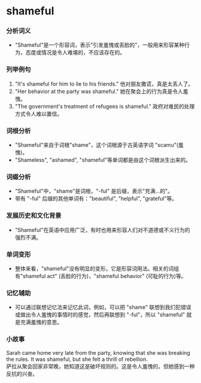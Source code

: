 # shameful

### 分析词义

  

*   "Shameful"是一个形容词，表示"引发羞愧或丢脸的"，一般用来形容某种行为，态度或情况是令人难堪的，不应该存在的。

  

### 列举例句

  

1.  "It's shameful for him to lie to his friends." 他对朋友撒谎，真是太丢人了。
2.  "Her behavior at the party was shameful." 她在聚会上的行为真是令人羞愧。
3.  "The government's treatment of refugees is shameful." 政府对难民的处理方式令人难以置信。

  

### 词根分析

  

*   "Shameful"来自于词根"shame"，这个词根源于古英语字词 "scamu"(羞愧)。
*   "Shameless", "ashamed", "shameful"等单词都是由这个词根派生出来的。

  

### 词缀分析

  

*   "Shameful"中，"shame"是词根，"-ful" 是后缀，表示"充满…的"。
*   带有 "-ful" 后缀的其他单词有："beautiful", "helpful", "grateful"等。

  

### 发展历史和文化背景

  

*   "Shameful"在英语中应用广泛，有时也用来形容人们对不道德或不义行为的强烈不满。

  

### 单词变形

  

*   整体来看，"shameful"没有明显的变形，它是形容词用法。相关的词组有"shameful act" (丢脸的行为)，"shameful behavior" (可耻的行为)等。

  

### 记忆辅助

  

*   可以通过联想记忆法来记忆此词，例如，可以把 "shame" 联想到我们犯错误或做出令人羞愧的事情时的感觉，然后再联想到 "-ful"，所以 "shameful" 就是充满羞愧的意思。

  

### 小故事

  

Sarah came home very late from the party, knowing that she was breaking the rules. It was shameful, but she felt a thrill of rebellion.  
萨拉从聚会回家非常晚，她知道这是破坏规则的。这是令人羞愧的，但她感到一种反抗的兴奋。
